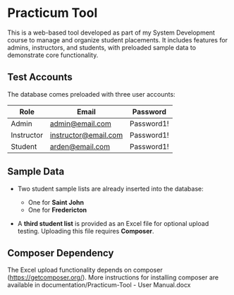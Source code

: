 # Practicum Tool

This is a web-based tool developed as part of my System Development course to manage and organize student placements. 
It includes features for admins, instructors, and students, with preloaded sample data to demonstrate core functionality.

## Test Accounts

The database comes preloaded with three user accounts:

| Role       | Email                 | Password   |
|------------|-----------------------|------------|
| Admin      | admin@email.com       | Password1! |
| Instructor | instructor@email.com  | Password1! |
| Student    | arden@email.com       | Password1! |

## Sample Data

- Two student sample lists are already inserted into the database:
  - One for **Saint John**
  - One for **Fredericton**

- A **third student list** is provided as an Excel file for optional upload testing. Uploading this file requires **Composer**.

## Composer Dependency

The Excel upload functionality depends on composer (https://getcomposer.org/). 
More instructions for installing composer are available in documentation/Practicum-Tool - User Manual.docx

